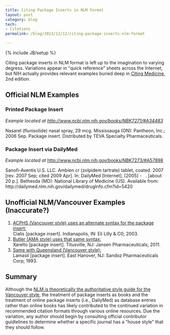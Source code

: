 ```yaml
---
title: Citing Package Inserts in NLM Format
layout: post
category: blog
tech:
- Citations
permalink: /blog/2013/12/12/citing-package-inserts-nlm-format

---
```

{% include JB/setup %}
<div id="node-304" class="node node-blog node-promoted">
  <div class="content clearfix">
    <div class="field field-name-body field-type-text-with-summary field-label-hidden"><div class="field-items"><div class="field-item even"><p>Citing package inserts in NLM format is left up to the imagination to varying degress. Variations appear in "quick reference" sheets across the Internet, but NIH actually provides relevant examples buried deep in <a href="http://www.ncbi.nlm.nih.gov/books/NBK7256/">Citing Medicine</a>, 2nd edition.</p>
<!--break-->
<h2>
	Official NLM Examples</h2>
<h3>
	Printed Package Insert</h3>
<p><em>Example located at <a href="http://www.ncbi.nlm.nih.gov/books/NBK7271/#A34483">http://www.ncbi.nlm.nih.gov/books/NBK7271/#A34483</a></em></p>
<p class="rteindent1">Nasarel (flunisolide) nasal spray, 29 mcg. Mississauga (ON): Pantheon, Inc.; 2006 Sep. Package insert. Distributed by TEVA Specialty Pharmaceuticals.</p>
<h3>
	Package Insert via DailyMed</h3>
<p><em>Example located at </em><a href="http://www.ncbi.nlm.nih.gov/books/NBK7273/#A57898">http://www.ncbi.nlm.nih.gov/books/NBK7273/#A57898</a></p>
<p class="rteindent1">Sanofi-Aventis U.S. LLC. Ambien cr (zolpidem tartrate) tablet, coated. 2007 [rev. 2007 Sep; cited 2009 Apr]. In: DailyMed [Internet]. [2005] -   . [about 20 p.]. Bethesda (MD): National Library of Medicine (US). Available from: http://dailymed.nlm.nih.gov/dailymed/drugInfo.cfm?id=5420</p>
<h2>
	Unofficial NLM/Vancouver Examples (Inaccurate?)</h2>
<ol><li>
		<a href="http://library.acphs.edu/PDFs/Citation%20Style%20Guide_2009.pdf">ACPHS (Vancouver style) uses an alternate syntax for the package insert:</a><br />
		Cialis [package insert]. Indianapolis, IN: Eli Lilly &amp; C0; 2003.</li>
	<li>
		<a href="https://umbraco.butler.edu/media/2731488/cophscitationguide2012.pdf">Butler (AMA style) uses that same syntax:</a><br />
		Xarelto [package insert]. Titusville, NJ: Jansen Pharmaceuticals; 2011.</li>
	<li>
		<a href="https://www.library.uq.edu.au/training/citation/vancouv.pdf">Same with Queensland (Vancouver style):</a><br />
		Lamasil [package insert]. East Hanover, NJ: Sandoz Pharmaceuticals Corp; 1993.</li>
</ol><h2>
	Summary</h2>
<p>Although the <a href="http://bma.org.uk/about-the-bma/bma-library/ask-for-help/reference-styles#Vancouver">NLM is theoretically the authoritative style guide for the Vancouver style</a>, the treatment of package inserts as books and the treatment of online package inserts (i.e., DailyMed) as database entries rather than online books has likely contributed to the continued variation in recommended citation formats through various online resources. Due the variation, any author should begin by consulting official contributor guidlelines to determine whether a specific journal has a "house style" that they should follow.</p>
</div></div></div>  </div>
</div>
